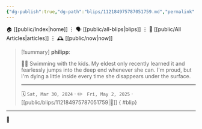 ```yaml
---
{"dg-publish":true,"dg-path":"blips/112184975787051759.md","permalink":"/blips/112184975787051759/","title":"philipp on mastodon @ 2024-03-30"}
---
```



<div class="transclusion internal-embed is-loaded"><div class="markdown-embed">




🏠 [[public/Index\|home]]  ⋮ 🗣️ [[public/all-blips\|blips]] ⋮  📝 [[public/All Articles\|articles]]  ⋮ 🕰️ [[public/now\|now]]


</div></div>


> [!summary] **philipp**:
>
> 🏊‍♂️ Swimming with the kids. My eldest only recently learned it and fearlessly jumps into the deep end whenever she can. I'm proud, but  I'm dying a little inside every time she disappears under the surface.
> - - -
>
> 🗓️ <code>Sat, Mar 30, 2024</code>  · ✏️ <code> Fri, May 2, 2025</code>  · [[public/blips/112184975787051759\|🔗]]
{ #blip}


- - -

 👾
